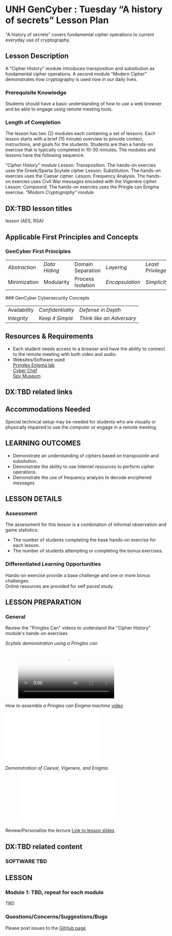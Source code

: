 # UNH GenCyber : Tuesday “A history of secrets” Lesson Plan
"A history of secrets" covers fundamental cipher operations to current everyday use of cryptography.

## Lesson Description
A "Cipher History" module introduces transposition and subsitiution as fundamental cipher operations. A second module "Modern Cipher" demonstrates how cryptography is used now in our daily lives.

### Prerequisite Knowledge
Students should have a basic understanding of how to use a web browser and be able to engage using remote meeting tools.

### Length of Completion
The lesson has two (2) modules each containing a set of lessons. Each lesson starts with a brief (15 minute) overview to provide context, instructions, and goals for the students.  Students are then a hands-on exercise that is typically completed in 10-30 minutes.  The modules and lessons have the following sequence.  

*"Cipher History" module*
Lesson: Transposition.  The hands-on exercies uses the Greek/Sparta Scytale cipher
Lesson: Substitution.		The hands-on exercies uses the Caesar cipher.
Lesson: Frequency Analysis. 	The hands-on exercies uses Civil War messages encoded with the Vigenère cipher.
Lesson: Compound.		The hands-on exercies uses the Pringle can Enigma exercise.
*"Modern Cryptography" module*
## DX:TBD lesson titles

lesson (AES, RSA) 

## Applicable First Principles and Concepts

### GenCyber First Principles
<table border="0">
 <tr>
  <td><i>Abstraction</i></td>
   <td><i>Data Hiding</i></td>
   <td>Domain Separation</td>
   <td><i>Layering</i></td>
   <td><i>Least Privilege</i></td>
 </tr>
 <tr>
   <td>Minimization</td>
   <td>Modularity</td>
   <td>Process Isolation</td>
   <td><i>Encapsulation</i></td>
  <td><i>Simplicity</i></td>
 </tr>
</table>
### GenCyber Cybersecurity Concepts
<table border="0">
 <tr>
  <td>Availability</td>
  <td><i>Confidentiality</i></td>
  <td><i>Defense in Depth</i></td>
 </tr>
 <tr>
  <td><i>Integrity</i></td>
  <td><i>Keep it Simple</i></td>
  <td><i>Think like an Adversary</i></td>
 </tr>
</table>
 
## Resources & Requirements
- Each student needs access to a browser and have the ability to connect to the remote meeting with both video and audio.
- Websites/Software used  
[Pringles Enigma lab](http://wiki.franklinheath.co.uk/index.php/Enigma/Paper_Enigma )  
[Cyber Chef](https://gchq.github.io/CyberChef/)  
[Spy Museum](https://www.spymuseum.org/)  
## DX:TBD related links

## Accommodations Needed
Special technical setup may be needed for students who are visually or physically impaired to use the
computer or engage in a remote meeting.

## LEARNING OUTCOMES
- Demonstrate an understanding of ciphers based on transposiotn and subsitution.
- Demonstrate the ability to use Internet resources to perform cipher operations.
- Demonstrate the use of frequency analysis to decode enciphered messages.

## LESSON DETAILS
### Assessment
The assessment for this lesson is a combination of informal observation and game statistics:  
- The number of students completing the base hands-on exercise for each lesson.  
- The number of students attempting or completing the bonus exercises.

### Differentiated Learning Opportunities
Hands-on exercise provide a base challenge and one or more bonus challenges.  
Online resources are provided for self paced study.

## LESSON PREPARATION
### General
Review the "Pringles Can" videos to understand the "Cipher History" module's hands-on exercises  

*Scytale demonstration using a Pringles can*  

<figure class="video-container">
  <video controls="true" allowfullscreen="true" poster="path/to/poster_image.png">
    <source src="images/pringlescan-scytale.mp4" type="video/mp4">
  </video>
</figure>

*How to assemble a Pringles can Enigma machine*  [video](images/pringlescan-assemble.mp4)

<iframe src="images/pringlescan-assemble.mp4" frameborder="0" allowfullscreen="true"> </iframe>

*Demonstration of Caesar, Vigenere, and Enigma*  

<figure class="video_container">
  <iframe src="images/pringlescan-use.mp4" frameborder="0" allowfullscreen="true"> </iframe>
</figure>

Review/Personalize the lecture [Link to lesson slides](images/CipherHistory-LectureSlides.pdf)
## DX:TBD related content

### SOFTWARE TBD
## LESSON 
### Module 1: TBD, repeat for each module
TBD
### Questions/Concerns/Suggestions/Bugs
Please post issues to the [GitHub page](https://github/kengraf/GenCyber)
